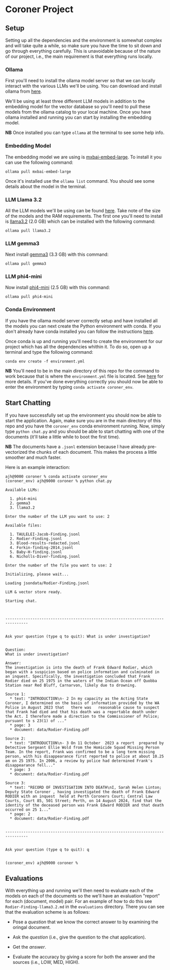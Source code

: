 # Coroner Project

## Setup

Setting up all the dependencies and the environment is somewhat complex and will take quite a while, so make sure you have the time to sit down and go through everything carefully. This is unavoidable because of the nature of our project, i.e., the main requirement is that everything runs locally.

### Ollama

First you'll need to install the ollama model server so that we can locally interact with the various LLMs we'll be using. You can download and install ollama from [here](https://ollama.com/).

We'll be using at least three different LLM models in addition to the embedding model for the vector database so you'll need to pull these models from the ollama catalog to your local machine. Once you have ollama installed and running you can start by installing the embedding model.

**NB** Once installed you can type `ollama` at the terminal to see some help info.

### Embedding Model

The embedding model we are using is [mxbai-embed-large](https://ollama.com/library/mxbai-embed-large). To install it you can use the following command:

`ollama pull mxbai-embed-large`

Once it's installed use the `ollama list` command. You should see some details about the model in the terminal.

### LLM Llama 3.2

All the LLM models we'll be using can be found [here](https://github.com/ollama/ollama/blob/main/README.md#model-library). Take note of the size of the models and the RAM requirements. The first one you'll need to install is [llama3.2](https://ollama.com/library/llama3.2) (2.0 GB) which can be installed with the following command:

`ollama pull llama3.2`

### LLM gemma3

Next install [gemma3](https://ollama.com/library/gemma3) (3.3 GB) with this command:

`ollama pull gemma3`

### LLM phi4-mini

Now install [phi4-mini](https://ollama.com/library/phi4-mini) (2.5 GB) with this command:

`ollama pull phi4-mini`

### Conda Environment

If you have the ollama model server correctly setup and have installed all the models you can next create the Python environment with conda. If you don't already have conda installed you can follow the instructions [here](https://docs.conda.io/projects/conda/en/latest/user-guide/install/index.html).

Once conda is up and running you'll need to create the environment for our project which has all the dependencies whithin it. To do so, open up a terminal and type the following command:

`conda env create -f environment.yml`

**NB** You'll need to be in the main directory of this repo for the command to work because that is where the `environment.yml` file is located. See [here](https://docs.conda.io/projects/conda/en/latest/user-guide/tasks/manage-environments.html#creating-an-environment-from-an-environment-yml-file) for more details. If you've done everything correctly you should now be able to enter the environment by typing `conda activate coroner_env`.

## Start Chatting

If you have successfully set up the environment you should now be able to start the application. Again, make sure you are in the main directory of this repo and you have the `coroner_env` conda environment running. Now, simply type `python chat.py` and you should be able to start chatting with one of the documents (it'll take a little while to boot the first time). 

**NB** The documents have a `.jsonl` extension because I have already pre-vectorized the chunks of each document. This makes the process a little smoother and much faster.

Here is an example interaction:

```
ajh@9000 coroner % conda activate coroner_env
(coroner_env) ajh@9000 coroner % python chat.py

Available LLMs:

  1. phi4-mini
  2. gemma3
  3. llama3.2

Enter the number of the LLM you want to use: 2

Available files:

  1. TAULELEI-Jacob-Finding.jsonl
  2. Rodier-Finding.jsonl
  3. Blood-results-redacted.jsonl
  4. Forkin-finding-2014.jsonl
  5. Baby-H-finding.jsonl
  6. Nicholls-Diver-finding.jsonl

Enter the number of the file you want to use: 2

Initializing, please wait...

Loading jsondata/Rodier-Finding.jsonl

LLM & vector store ready.

Starting chat.



--------------------------------------------------------------------------------


Ask your question (type q to quit): What is under investigation?


Question:
What is under investigation?

Answer:
The investigation is into the death of Frank Edward Rodier, which began with a suspicion based on police information and culminated in an inquest. Specifically, the investigation concluded that Frank Rodier died on 25 1975 in the waters of the Indian Ocean off Quobba Station near Red Bluff, Carnarvon, likely due to drowning.

Source 1:
  * text: "INTRODUCTION\n- 2 In my capacity as the Acting State Coroner, I determined on the basis of information provided by the WA Police in August 2023 that   there was   reasonable cause to suspect that Frank had died and that his death was a reportable death under the Act. I therefore made a direction to the Commissioner of Police; pursuant to s 23(1) of ..."
  * page: 3
  * document: data/Rodier-Finding.pdf

Source 2:
  * text: "INTRODUCTION\n- 3 On 11 October  2023 a report  prepared by Detective Sergeant Ellie Wold from the Homicide Squad Missing Person Team. In the report, Frank was confirmed to be a long term missing person, with his disappearance first reported to police at about 10.25 am on 25 1975. In 2006, a review by police had determined Frank's disappearance fell..."
  * page: 3
  * document: data/Rodier-Finding.pdf

Source 3:
  * text: "RECORD OF INVESTIGATION INTO DEATH\nI, Sarah Helen Linton; Deputy State Coroner , having investigated the death of Frank Edward RODIER with an inquest  held at Perth Coroners Court; Central Law Courts, Court 85, 501 Street; Perth, on 14 August 2024, find that the identity of the deceased person was Frank Edward RODIER and that death occurred on 25 1..."
  * page: 2
  * document: data/Rodier-Finding.pdf


--------------------------------------------------------------------------------


Ask your question (type q to quit): q


(coroner_env) ajh@9000 coroner %
```


## Evaluations

With everything up and running we'll then need to evaluate each of the models on each of the documents so the we'll have an evaluation "report" for each (document, model) pair. For an example of how to do this see `Rodier-Finding-llama3.2.md` in the `evaluations` directory. There you can see that the evaluation scheme is as follows:

- Pose a *question* that we know the correct answer to by examining the oringal document.

- Ask the *question* (i.e., give the question to the chat application).

- Get the *answer*.

- Evaluate the accuracy by giving a score for both the answer and the sources (i.e., LOW, MED, HIGH).


